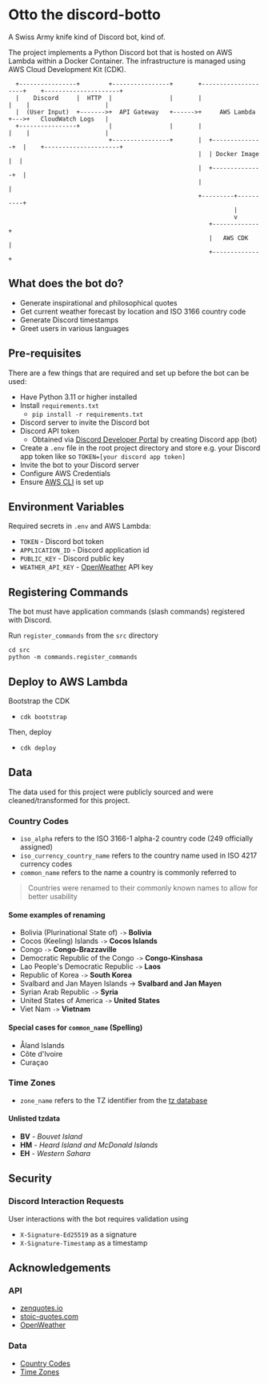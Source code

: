 # Otto the discord-botto
A Swiss Army knife kind of Discord bot, kind of.

The project implements a Python Discord bot that is hosted on AWS Lambda within a Docker Container. The infrastructure is managed using AWS Cloud Development Kit (CDK).

```                                              
  +----------------+        +----------------+       +--------------------+    +---------------------+
  |    Discord     |  HTTP  |                |       |                    |    |                     |
  |  (User Input)  +------->+  API Gateway   +------>+     AWS Lambda     +--->+   CloudWatch Logs   |
  +----------------+        |                |       |                    |    |                     |
                            +----------------+       |  +--------------+  |    +---------------------+
                                                     |  | Docker Image |  |
                                                     |  +--------------+  |
                                                     |                    |
                                                     +---------+----------+
                                                               |
                                                               v
                                                        +-------------+
                                                        |   AWS CDK   |
                                                        +-------------+
```

## What does the bot do?
- Generate inspirational and philosophical quotes
- Get current weather forecast by location and ISO 3166 country code
- Generate Discord timestamps
- Greet users in various languages

## Pre-requisites
There are a few things that are required and set up before the bot can be used:
- Have Python 3.11 or higher installed
- Install `requirements.txt`
  - `pip install -r requirements.txt`
- Discord server to invite the Discord bot
- Discord API token 
  - Obtained via [Discord Developer Portal](https://discord.com/developers/) by creating Discord app (bot)
- Create a `.env` file in the root project directory and store e.g. your Discord app token like so `TOKEN=[your discord app token]`
- Invite the bot to your Discord server
- Configure AWS Credentials
- Ensure [AWS CLI](https://docs.aws.amazon.com/cli/latest/userguide/cli-chap-getting-started.html) is set up

## Environment Variables
Required secrets in `.env` and AWS Lambda:
- `TOKEN` - Discord bot token
- `APPLICATION_ID` - Discord application id
- `PUBLIC_KEY` - Discord public key
- `WEATHER_API_KEY` - [OpenWeather](https://openweathermap.org) API key


## Registering Commands
The bot must have application commands (slash commands) registered with Discord.

Run `register_commands` from the `src` directory
```
cd src
python -m commands.register_commands
```

## Deploy to AWS Lambda
Bootstrap the CDK
- `cdk bootstrap`

Then, deploy
- `cdk deploy`

## Data
The data used for this project were publicly sourced and were cleaned/transformed for this project. 

### Country Codes
- `iso_alpha` refers to the ISO 3166-1 alpha-2 country code (249 officially assigned)
- `iso_currency_country_name` refers to the country name used in ISO 4217 currency codes
- `common_name` refers to the name a country is commonly referred to

> Countries were renamed to their commonly known names to allow for better usability 

#### Some examples of renaming
- Bolivia (Plurinational State of) `->` **Bolivia**
- Cocos (Keeling) Islands `->` **Cocos Islands**
- Congo `->` **Congo-Brazzaville**
- Democratic Republic of the Congo `->` **Congo-Kinshasa**
- Lao People's Democratic Republic `->` **Laos**
- Republic of Korea `->` **South Korea**
- Svalbard and Jan Mayen Islands -> **Svalbard and Jan Mayen**
- Syrian Arab Republic `->` **Syria**
- United States of America `->` **United States**
- Viet Nam `->` **Vietnam**

#### Special cases for `common_name` (Spelling)
- Åland Islands
- Côte d'Ivoire
- Curaçao

### Time Zones
- `zone_name` refers to the TZ identifier from the [tz database](https://en.wikipedia.org/wiki/Tz_database)

#### Unlisted tzdata
- **BV** - *Bouvet Island*
- **HM** - *Heard Island and McDonald Islands*
- **EH** - *Western Sahara*

## Security
### Discord Interaction Requests
User interactions with the bot requires validation using 
- `X-Signature-Ed25519` as a signature
- `X-Signature-Timestamp` as a timestamp

## Acknowledgements
### API
- [zenquotes.io](https://zenquotes.io/api/random)
- [stoic-quotes.com](https://stoic-quotes.com/api/quote)
- [OpenWeather](https://openweathermap.org)

### Data
- [Country Codes](https://github.com/datasets/country-codes/tree/main/data)
- [Time Zones](https://timezonedb.com/download)